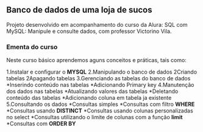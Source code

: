 ## Banco de dados de uma loja de sucos ##

Projeto desenvolvido em acompanhamento do curso da Alura: SQL com MySQL: Manipule e consulte dados, com professor Victorino Vila.

### Ementa do curso ###


Neste curso básico aprendemos aguns conceitos e práticas, tais como: 


1.Instalar e configurar o **MYSQL**
2.Manipulando o banco de dados
   2Criando tabelas
   2Apagando tabelas
3.Gerenciando as tabelas do banco de dados
    *Inserindo conteúdo nas tabelas 
    *Adicionando Primary key
4.Manutenção dos dados nas tabelas
    *Atualizando valores das tabelas
    *Deletando conteúdo das tabelas 
    *Adicionando coluna em tabela ja existente
5.Consultando os dados
    *Consultas simples
    *Consultas com filtro **WHERE**
    *Consultas usando **DISTINCT**
    *Consultas usando colunas personalizadas no select
    *Consultas utilizando o limite de colunas com a função **limit**
    *Consultas com **ORDER BY**

